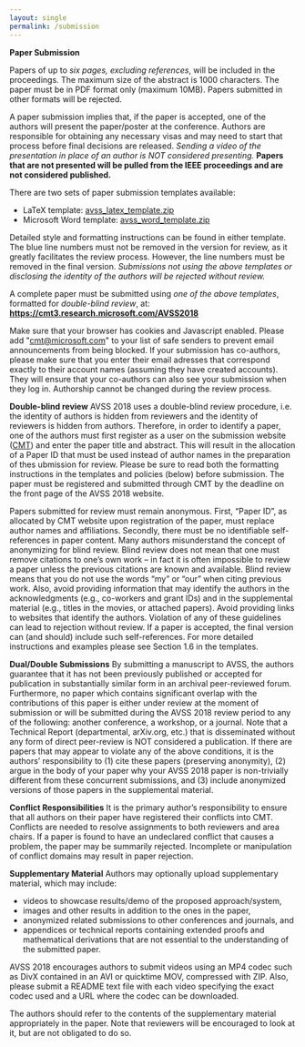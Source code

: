 ```yaml
---
layout: single
permalink: /submission
---
```

**Paper Submission**

Papers of up to *six pages, excluding references*, will be included in the proceedings. The maximum size of the abstract is 1000 characters. The paper must be in PDF format only (maximum 10MB). Papers submitted in other formats will be rejected.

A paper submission implies that, if the paper is accepted, one of the authors will present the paper/poster at the conference. Authors are responsible for obtaining any necessary visas and may need to start that process before final decisions are released. *Sending a video of the presentation in place of an author is NOT considered presenting.* **Papers that are not presented will be pulled from the IEEE proceedings and are not considered published.**

There are two sets of paper submission templates available:
- LaTeX template: <a href="assets/avss_latex_template.zip">avss_latex_template.zip</a>
- Microsoft Word template: <a href="assets/avss_word_template.zip">avss_word_template.zip</a>

Detailed style and formatting instructions can be found in either template. The blue line numbers must not be removed in the version for review, as it greatly facilitates the review process. However, the line numbers must be removed in the final version. *Submissions not using the above templates or disclosing the identity of the authors will be rejected without review.*

A complete paper must be submitted using *one of the above templates*, formatted for *double-blind review*, at: **<a href="https://cmt3.research.microsoft.com/AVSS2018">https://cmt3.research.microsoft.com/AVSS2018</a>**

Make sure that your browser has cookies and Javascript enabled. Please add "cmt@microsoft.com" to your list of safe senders to prevent email announcements from being blocked. If your submission has co-authors, please make sure that you enter their email adresses that correspond exactly to their account names (assuming they have created accounts). They will ensure that your co-authors can also see your submission when they log in. Authorship cannot be changed during the review process.

**Double-blind review**
AVSS 2018 uses a double-blind review procedure, i.e. the identity of authors is hidden from reviewers and the identity of reviewers is hidden from authors. Therefore, in order to identify a paper, one of the authors must first register as a user on the submission website (<a href="https://cmt3.research.microsoft.com/AVSS2018">CMT</a>) and enter the paper title and abstract. This will result in the allocation of a Paper ID that must be used instead of author names in the preparation of thes ubmission for review. Please be sure to read both the formatting instructions in the templates and policies (below) before submission. The paper must be registered and submitted through CMT by the deadline on the front page of the AVSS 2018 website.

Papers submitted for review must remain anonymous. First, “Paper ID”, as allocated by CMT website upon registration of the paper, must replace author names and affiliations. Secondly, there must be no identifiable self-references in paper content. Many authors misunderstand the concept of anonymizing for blind review. Blind review does not mean that one must remove citations to one’s own work – in fact it is often impossible to review a paper unless the previous citations are known and available. Blind review means that you do not use the words “my” or “our” when citing previous work. Also, avoid providing information that may identify the authors in the acknowledgments (e.g., co-workers and grant IDs) and in the supplemental material (e.g., titles in the movies, or attached papers). Avoid providing links to websites that identify the authors. Violation of any of these guidelines can lead to rejection without review. If a paper is accepted, the final version can (and should) include such self-references. For more detailed instructions and examples please see Section 1.6 in the templates.

**Dual/Double Submissions**
By submitting a manuscript to AVSS, the authors guarantee that it has not been previously published or accepted for publication in substantially similar form in an archival peer-reviewed forum. Furthermore, no paper which contains significant overlap with the contributions of this paper is either under review at the moment of submission or will be submitted during the AVSS 2018 review period to any of the following: another conference, a workshop, or a journal. Note that a Technical Report (departmental, arXiv.org, etc.) that is disseminated without any form of direct peer-review is NOT considered a publication.   If there are papers that may appear to violate any of the above conditions, it is the authors’ responsibility to (1) cite these papers (preserving anonymity), (2) argue in the body of your paper why your AVSS 2018 paper is non-trivially different from these concurrent submissions, and (3) include anonymized versions of those papers in the supplemental material.

**Conflict Responsibilities**
It is the primary author’s responsibility to ensure that all authors on their paper have registered their conflicts into CMT. Conflicts are needed to resolve assignments to both reviewers and area chairs. If a paper is found to have an undeclared conflict that causes a problem, the paper may be summarily rejected. Incomplete or manipulation of conflict domains may result in paper rejection.

**Supplementary Material**
Authors may optionally upload supplementary material, which may include:
- videos to showcase results/demo of the proposed approach/system,
- images and other results in addition to the ones in the paper,
- anonymized related submissions to other conferences and journals, and
- appendices or technical reports containing extended proofs and mathematical derivations that are not essential to the understanding of the submitted paper.

AVSS 2018 encourages authors to submit videos using an MP4 codec such as DivX contained in an AVI or quicktime MOV, compressed with ZIP. Also, please submit a README text file with each video specifying the exact codec used and a URL where the codec can be downloaded.

The authors should refer to the contents of the supplementary material appropriately in the paper. Note that reviewers will be encouraged to look at it, but are not obligated to do so.